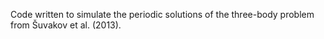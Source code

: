 Code written to simulate the periodic solutions of the three-body problem from Šuvakov et al. (2013).
